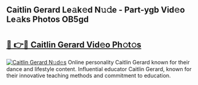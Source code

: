 ## Caitlin Gerard Le𝚊k𝚎d N𝚞𝚍e - Part-ygb Vid𝚎o Le𝚊ks Photos OB5gd

# <h2><a href="http://fbg0rmo.evod.top/?m=Caitlin+Gerard">🔗 👉🔴 Caitlin Gerard Vid𝚎o Ph𝚘t𝚘s</a></h2>

[![Caitlin Gerard N𝚞d𝚎s](https://i.imgur.com/8V9OHl7.gif)](http://fbg0rmo.evod.top/?m=Caitlin+Gerard)
Online personality Caitlin Gerard known for their dance and lifestyle content. Influential educator Caitlin Gerard, known for their innovative teaching methods and commitment to education. 
